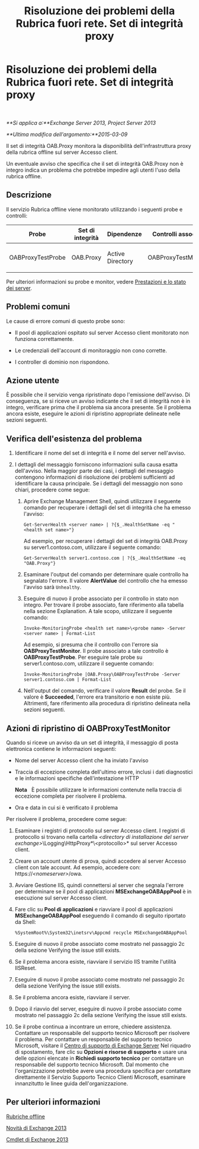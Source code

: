 ﻿---
title: Risoluzione dei problemi della Rubrica fuori rete. Set di integrità proxy
TOCTitle: Risoluzione dei problemi della Rubrica fuori rete. Set di integrità proxy
ms:assetid: b717fc00-a787-44d6-8ccb-0eb4b2ea9e73
ms:mtpsurl: https://technet.microsoft.com/it-it/library/ms.exch.scom.oab.proxy(v=EXCHG.150)
ms:contentKeyID: 53275541
ms.date: 03/07/2017
mtps_version: v=EXCHG.150
ms.translationtype: MT
---

# Risoluzione dei problemi della Rubrica fuori rete. Set di integrità proxy

 

_**Si applica a:**Exchange Server 2013, Project Server 2013_

_**Ultima modifica dell'argomento:**2015-03-09_

Il set di integrità OAB.Proxy monitora la disponibilità dell'infrastruttura proxy della rubrica offline sul server Accesso client.

Un eventuale avviso che specifica che il set di integrità OAB.Proxy non è integro indica un problema che potrebbe impedire agli utenti l'uso della rubrica offline.

## Descrizione

Il servizio Rubrica offline viene monitorato utilizzando i seguenti probe e controlli:


<table>
<colgroup>
<col style="width: 25%" />
<col style="width: 25%" />
<col style="width: 25%" />
<col style="width: 25%" />
</colgroup>
<thead>
<tr class="header">
<th>Probe</th>
<th>Set di integrità</th>
<th>Dipendenze</th>
<th>Controlli associati</th>
</tr>
</thead>
<tbody>
<tr class="odd">
<td><p>OABProxyTestProbe</p></td>
<td><p>OAB.Proxy</p></td>
<td><p>Active Directory</p></td>
<td><p>OABProxyTestMonitor</p></td>
</tr>
</tbody>
</table>


Per ulteriori informazioni su probe e monitor, vedere [Prestazioni e lo stato dei server](https://technet.microsoft.com/it-it/library/jj150551\(v=exchg.150\)).

## Problemi comuni

Le cause di errore comuni di questo probe sono:

  - Il pool di applicazioni ospitato sul server Accesso client monitorato non funziona correttamente.

  - Le credenziali dell'account di monitoraggio non cono corrette.

  - I controller di dominio non rispondono.

## Azione utente

È possibile che il servizio venga ripristinato dopo l'emissione dell'avviso. Di conseguenza, se si riceve un avviso indicante che il set di integrità non è in integro, verificare prima che il problema sia ancora presente. Se il problema ancora esiste, eseguire le azioni di ripristino appropriate delineate nelle sezioni seguenti.

## Verifica dell'esistenza del problema

1.  Identificare il nome del set di integrità e il nome del server nell'avviso.

2.  I dettagli del messaggio forniscono informazioni sulla causa esatta dell'avviso. Nella maggior parte dei casi, i dettagli del messaggio contengono informazioni di risoluzione dei problemi sufficienti ad identificare la causa principale. Se i dettagli del messaggio non sono chiari, procedere come segue:
    
    1.  Aprire Exchange Management Shell, quindi utilizzare il seguente comando per recuperare i dettagli del set di integrità che ha emesso l'avviso:
        
            Get-ServerHealth <server name> | ?{$_.HealthSetName -eq "<health set name>"}
        
        Ad esempio, per recuperare i dettagli del set di integrità OAB.Proxy su server1.contoso.com, utilizzare il seguente comando:
        
            Get-ServerHealth server1.contoso.com | ?{$_.HealthSetName -eq "OAB.Proxy"}
    
    2.  Esaminare l'output del comando per determinare quale controllo ha segnalato l'errore. Il valore **AlertValue** del controllo che ha emesso l'avviso sarà `Unhealthy`.
    
    3.  Eseguire di nuovo il probe associato per il controllo in stato non integro. Per trovare il probe associato, fare riferimento alla tabella nella sezione Explanation. A tale scopo, utilizzare il seguente comando:
        
            Invoke-MonitoringProbe <health set name>\<probe name> -Server <server name> | Format-List
        
        Ad esempio, si presuma che il controllo con l'errore sia **OABProxyTestMonitor**. Il probe associato a tale controllo è **OABProxyTestProbe**. Per eseguire tale probe su server1.contoso.com, utilizzare il seguente comando:
        
            Invoke-MonitoringProbe |OAB.Proxy\OABProxyTestProbe -Server server1.contoso.com | Format-List
    
    4.  Nell'output del comando, verificare il valore **Result** del probe. Se il valore è **Succeeded**, l'errore era transitorio e non esiste più. Altrimenti, fare riferimento alla procedura di ripristino delineata nella sezioni seguenti.

## Azioni di ripristino di OABProxyTestMonitor

Quando si riceve un avviso da un set di integrità, il messaggio di posta elettronica contiene le informazioni seguenti:

  - Nome del server Accesso client che ha inviato l'avviso

  - Traccia di eccezione completa dell'ultimo errore, inclusi i dati diagnostici e le informazioni specifiche dell'intestazione HTTP  
    
    **Nota**   È possibile utilizzare le informazioni contenute nella traccia di eccezione completa per risolvere il problema.

  - Ora e data in cui si è verificato il problema

Per risolvere il problema, procedere come segue:

1.  Esaminare i registri di protocollo sul server Accesso client. I registri di protocollo si trovano nella cartella *\<directory di installazione del server exchange\>*\\Logging\\HttpProxy*\\\<protocollo\>* sul server Accesso client.

2.  Creare un account utente di prova, quindi accedere al server Accesso client con tale account. Ad esempio, accedere con: https://*\<nomeserver\>*/owa.

3.  Avviare Gestione IIS, quindi connettersi al server che segnala l'errore per determinare se il pool di applicazioni **MSExchangeOABAppPool** è in esecuzione sul server Accesso client.

4.  Fare clic su **Pool di applicazioni** e riavviare il pool di applicazioni **MSExchangeOABAppPool** eseguendo il comando di seguito riportato da Shell:
    
        %SystemRoot%\System32\inetsrv\Appcmd recycle MSExchangeOABAppPool

5.  Eseguire di nuovo il probe associato come mostrato nel passaggio 2c della sezione Verifying the issue still exists.

6.  Se il problema ancora esiste, riavviare il servizio IIS tramite l'utilità IISReset.

7.  Eseguire di nuovo il probe associato come mostrato nel passaggio 2c della sezione Verifying the issue still exists.

8.  Se il problema ancora esiste, riavviare il server.

9.  Dopo il riavvio del server, eseguire di nuovo il probe associato come mostrato nel passaggio 2c della sezione Verifying the issue still exists.

10. Se il probe continua a incontrare un errore, chiedere assistenza. Contattare un responsabile del supporto tecnico Microsoft per risolvere il problema. Per contattare un responsabile del supporto tecnico Microsoft, visitare il [Centro di supporto di Exchange Server](https://go.microsoft.com/fwlink/p/?linkid=180809) Nel riquadro di spostamento, fare clic su **Opzioni e risorse di supporto** e usare una delle opzioni elencate in **Richiedi supporto tecnico** per contattare un responsabile del supporto tecnico Microsoft. Dal momento che l'organizzazione potrebbe avere una procedura specifica per contattare direttamente il Servizio Supporto Tecnico Clienti Microsoft, esaminare innanzitutto le linee guida dell'organizzazione.

## Per ulteriori informazioni

[Rubriche offline](https://technet.microsoft.com/it-it/library/bb232155\(v=exchg.150\))

[Novità di Exchange 2013](https://technet.microsoft.com/it-it/library/jj150540\(v=exchg.150\))

[Cmdlet di Exchange 2013](https://technet.microsoft.com/it-it/library/bb124413\(v=exchg.150\))

